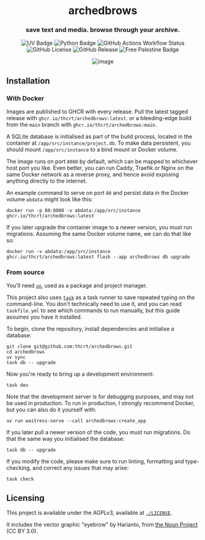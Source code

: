 <div align="center">
  
# archedbrows

### save text and media. browse through your archive.

![UV Badge](https://img.shields.io/endpoint?url=https%3A%2F%2Fraw.githubusercontent.com%2Fastral-sh%2Fuv%2Frefs%2Fheads%2Fmain%2Fassets%2Fbadge%2Fv0.json&style=for-the-badge)
![Python Badge](https://img.shields.io/badge/dynamic/json?url=https%3A%2F%2Fraw.githubusercontent.com%2Fthcrt%2Farchedbrows%2Frefs%2Fheads%2Fmain%2F.python-version&query=%24&style=for-the-badge&label=Python)
![GitHub Actions Workflow Status](https://img.shields.io/github/actions/workflow/status/thcrt/archedbrows/build.yml?branch=main&style=for-the-badge&link=https%3A%2F%2Fgithub.com%2Fthcrt%2Farchedbrows%2Fpkgs%2Fcontainer%2Farchedbrows)
![GitHub License](https://img.shields.io/github/license/thcrt/archedbrows?style=for-the-badge&link=https%3A%2F%2Fgithub.com%2Fthcrt%2Farchedbrows%2Fblob%2Fmain%2FLICENSE)
![GitHub Release](https://img.shields.io/github/v/release/thcrt/archedbrows?style=for-the-badge)
![Free Palestine Badge](https://img.shields.io/badge/Free%20-%20Palestine%20-%20red?style=for-the-badge)

![image](https://github.com/user-attachments/assets/3de5f307-7c7b-4709-a87f-1a9e9f961ce4)


</div>

## Installation

### With Docker

Images are published to GHCR with every release. Pull the latest tagged release with `ghcr.io/thcrt/archedbrows:latest`. or a bleeding-edge build from the `main` branch with `ghcr.io/thcrt/archedbrows:main`.

A SQLite database is initialised as part of the build process, located in the container at `/app/src/instance/project.db`. To make data persistent, you should mount `/app/src/instance` to a bind mount or Docker volume. 

The image runs on port `8080` by default, which can be mapped to whichever host port you like. Even better, you can run Caddy, Traefik or Nginx on the same Docker network as a reverse proxy, and hence avoid exposing anything directly to the internet. 

An example command to serve on port `80` and persist data in the Docker volume `abdata` might look like this:

```shell
docker run -p 80:8080 -v abdata:/app/src/instance ghcr.io/thcrt/archedbrows:latest
```

If you later upgrade the container image to a newer version, you must run migrations. Assuming the same Docker volume name, we can do that like so:

```shell
docker run -v abdata:/app/src/instance ghcr.io/thcrt/archedbrows:latest flask --app archedbrows db upgrade
```

### From source

You'll need [`uv`](https://docs.astral.sh/uv/), used as a package and project manager.

This project also uses [`task`](https://taskfile.dev/) as a task runner to save repeated typing on the command-line. You don't technically need to use it, and you can read `taskfile.yml` to see which commands to run manually, but this guide assumes you have it installed.

To begin, clone the repository, install dependencies and initialise a database:

```shell
git clone git@github.com:thcrt/archedbrows.git
cd archedbrows
uv sync
task db -- upgrade
```

Now you're ready to bring up a development environment:

```shell
task dev
```

Note that the development server is for debugging purposes, and may not be used in production. To run in production, I strongly recommend Docker, but you can also do it yourself with:

```shell
uv run waitress-serve --call archedbrows:create_app
```

If you later pull a newer version of the code, you must run migrations. Do that the same way you initialised the database:

```shell
task db -- upgrade
```

If you modify the code, please make sure to run linting, formatting and type-checking, and correct any issues that may arise:

```shell
task check
```

## Licensing

This project is available under the AGPLv3, available at [`./LICENSE`](./LICENSE).

It includes the vector graphic "eyebrow" by Harianto, from <a href="https://thenounproject.com/browse/icons/term/eyebrow/">the Noun Project</a> (CC BY 3.0).

